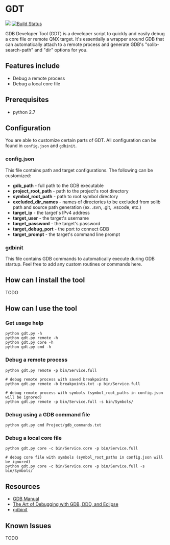 # GDT

<a href="https://codeclimate.com/github/brandonsoto/gdt/maintainability"><img src="https://api.codeclimate.com/v1/badges/c203adcc92be588cf10d/maintainability" /></a>
[![Build Status](https://travis-ci.org/brandonsoto/gdt.svg?branch=master)](https://travis-ci.org/brandonsoto/gdt)

GDB Developer Tool (GDT) is a developer script to quickly and easily debug a core file or remote QNX target. It's essentially a wrapper around GDB that can automatically attach to a remote process and generate GDB's "solib-search-path" and "dir" options for you.

## Features include

- Debug a remote process
- Debug a local core file

## Prerequisites

- python 2.7

## Configuration

You are able to customize certain parts of GDT. All configuration can be found in `config.json` and `gdbinit`.

### config.json
This file contains path and target configurations. The following can be customized:
- **gdb_path** - full path to the GDB executable
- **project_root_path** - path to the project's root directory
- **symbol_root_path** - path to root symbol directory
- **excluded_dir_names** - names of directories to be excluded from solib path and source path generation (ex. .svn, .git, .vscode, etc.)
- **target_ip** - the target's IPv4 address
- **target_user** - the target's username
- **target_password** - the target's password
- **target_debug_port** - the port to connect GDB
- **target_prompt** - the target's command line prompt

### gdbinit
This file contains GDB commands to automatically execute during GDB startup. Feel free to add any custom routines or commands here.

## How can I install the tool

TODO

## How can I use the tool

### Get usage help

```shell
python gdt.py -h
python gdt.py remote -h
python gdt.py core -h
python gdt.py cmd -h
```

### Debug a remote process

```shell
python gdt.py remote -p bin/Service.full

# debug remote process with saved breakpoints
python gdt.py remote -b breakpoints.txt -p bin/Service.full

# debug remote process with symbols (symbol_root_paths in config.json will be ignored)
python gdt.py remote -p bin/Service.full -s bin/Symbols/
```

### Debug using a GDB command file

```shell
python gdt.py cmd Project/gdb_commands.txt
```

### Debug a local core file

```shell
python gdt.py core -c bin/Service.core -p bin/Service.full

# debug core file with symbols (symbol_root_paths in config.json will be ignored)
python gdt.py core -c bin/Service.core -p bin/Service.full -s bin/Symbols/
```

## Resources
- [GDB Manual](https://sourceware.org/gdb/onlinedocs/gdb/index.html#SEC_Contents)
- [The Art of Debugging with GDB, DDD, and Eclipse](https://www.amazon.com/Art-Debugging-GDB-DDD-Eclipse/dp/1593271743/ref=sr_1_2?ie=UTF8&qid=1519965502&sr=8-2&keywords=gdb&dpID=51tKpAW8vyL&preST=_SX218_BO1,204,203,200_QL40_&dpSrc=srch)
- [gdbinit](http://man7.org/linux/man-pages/man5/gdbinit.5.html)


## Known Issues

TODO
